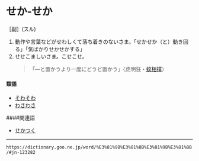 # せか‐せか

［副］(スル)
1. 動作や言葉などがせわしくて落ち着きのないさま。「せかせか（と）動き回る」「気ばかりせかせかする」
2. せせこましいさま。こせこせ。
    >「―と置かうより一度にどうど置かう」〈虎明狂・[蚊相撲](https://dictionary.goo.ne.jp/word/%E8%9A%8A%E7%9B%B8%E6%92%B2/#jn-41198)〉
        

#### 類語

-   [そわそわ](https://dictionary.goo.ne.jp/word/%E3%81%9D%E3%82%8F%E3%81%9D%E3%82%8F/#jn-131882)
-   [わさわさ](わさわさ)

####関連語

-   [せかつく](https://dictionary.goo.ne.jp/word/%E3%81%9B%E3%81%8B%E3%81%A4%E3%81%8F/#jn-123284)

---
`https://dictionary.goo.ne.jp/word/%E3%81%9B%E3%81%8B%E3%81%9B%E3%81%8B/#jn-123282`